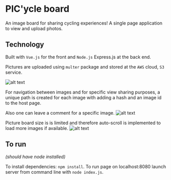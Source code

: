 # PIC'ycle board

An image board for sharing cycling experiences! A single page application to view and upload photos.

## Technology

Built with `Vue.js` for the front and `Node.js` Express.js at the back end.

Pictures are uploaded using `multer` package and stored at the `AWS` cloud, `S3` service.

![alt text](https://github.com/najuste/spiced-picycle/blob/master/gifs/picycle_imageUpload.gif "Uploading a new image")

For navigation between images and for specific view sharing purposes, a unique path is created for each image with adding a hash and an image id to the host page.

Also one can leave a comment for a specific image.
![alt text](https://github.com/najuste/spiced-picycle/blob/master/gifs/picycle_comments.gif "Leaving a comment")

Picture board size is is limited and therefore auto-scroll is implemented to load more images if available.
![alt text](https://github.com/najuste/spiced-picycle/blob/master/gifs/picycle_autoscroll.gif "Autoscroll")

## To run

_(should have node installed)_

To install dependencies: `npm install`. To run page on localhost:8080 launch server from command line with `node index.js`.
